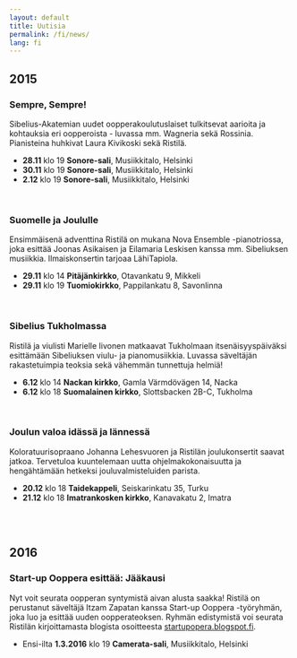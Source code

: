 ```yaml
---
layout: default
title: Uutisia
permalink: /fi/news/
lang: fi
---
```



## 2015

### Sempre, Sempre!

Sibelius-Akatemian uudet oopperakoulutuslaiset tulkitsevat aarioita ja kohtauksia eri oopperoista - luvassa mm. Wagneria sekä Rossinia. Pianisteina huhkivat Laura Kivikoski sekä Ristilä.

- __28.11__ klo 19 __Sonore-sali__, Musiikkitalo, Helsinki
- __30.11__ klo 19 __Sonore-sali__, Musiikkitalo, Helsinki
- __2.12__ klo 19 __Sonore-sali__, Musiikkitalo, Helsinki

<br/>

### Suomelle ja Joululle

Ensimmäisenä adventtina Ristilä on mukana Nova Ensemble -pianotriossa, joka esittää Joonas Asikaisen ja Eilamaria Leskisen kanssa mm. Sibeliuksen musiikkia. Ilmaiskonsertin tarjoaa LähiTapiola.

- __29.11__ klo 14 __Pitäjänkirkko__, Otavankatu 9, Mikkeli
- __29.11__ klo 19 __Tuomiokirkko__, Pappilankatu 8, Savonlinna

<br/>

### Sibelius Tukholmassa

Ristilä ja viulisti Marielle Iivonen matkaavat Tukholmaan itsenäisyyspäiväksi esittämään Sibeliuksen viulu- ja pianomusiikkia. Luvassa säveltäjän rakastetuimpia teoksia sekä vähemmän tunnettuja helmiä!

- __6.12__ klo 14 __Nackan kirkko__, Gamla Värmdövägen 14, Nacka
- __6.12__ klo 18 __Suomalainen kirkko__, Slottsbacken 2B-C, Tukholma

<br/>

### Joulun valoa idässä ja lännessä

Koloratuurisopraano Johanna Lehesvuoren ja Ristilän joulukonsertit saavat jatkoa. Tervetuloa kuuntelemaan uutta ohjelmakokonaisuutta ja hengähtämään hetkeksi jouluvalmisteluiden parista.

- __20.12__ klo 18 __Taidekappeli__, Seiskarinkatu 35, Turku
- __21.12__ klo 18 __Imatrankosken kirkko__, Kanavakatu 2, Imatra

<br/>
<br/>

## 2016

### Start-up Ooppera esittää: Jääkausi

Nyt voit seurata oopperan syntymistä aivan alusta saakka! Ristilä on perustanut säveltäjä Itzam Zapatan kanssa Start-up Ooppera -työryhmän, joka luo ja esittää uuden oopperateoksen. Ryhmän edistymistä voi seurata Ristilän kirjoittamasta blogista osoitteesta [startupopera.blogspot.fi](http://startupopera.blogspot.fi/).

- Ensi-ilta __1.3.2016__ klo 19 __Camerata-sali__, Musiikkitalo, Helsinki

<br/>
